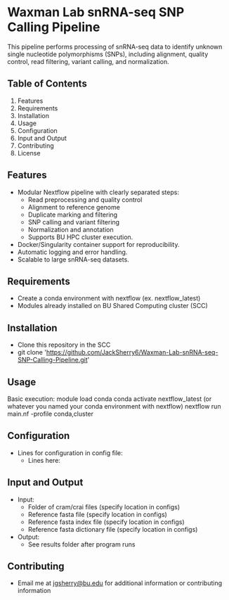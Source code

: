# Waxman Lab snRNA-seq SNP Calling Pipeline

This pipeline performs processing of snRNA-seq data to identify unknown single nucleotide polymorphisms (SNPs), including alignment, quality control, read filtering, variant calling, and normalization. 

## Table of Contents
1. Features
2. Requirements
3. Installation
4. Usage
5. Configuration
6. Input and Output
7. Contributing
8. License

## Features
- Modular Nextflow pipeline with clearly separated steps:
  - Read preprocessing and quality control
  - Alignment to reference genome
  - Duplicate marking and filtering
  - SNP calling and variant filtering
  - Normalization and annotation
  - Supports BU HPC cluster execution.
- Docker/Singularity container support for reproducibility.
- Automatic logging and error handling.
- Scalable to large snRNA-seq datasets.

## Requirements
- Create a conda environment with nextflow (ex. nextflow_latest)
- Modules already installed on BU Shared Computing cluster (SCC)
 
## Installation
  - Clone this repository in the SCC
  - git clone 'https://github.com/JackSherry6/Waxman-Lab-snRNA-seq-SNP-Calling-Pipeline.git'
 
## Usage
Basic execution: 
module load conda
conda activate nextflow_latest (or whatever you named your conda environment with nextflow)
nextflow run main.nf -profile conda,cluster

## Configuration
- Lines for configuration in config file:
  - Lines here:

## Input and Output
- Input:
  - Folder of cram/crai files (specify location in configs)
  - Reference fasta file (specify location in configs)
  - Reference fasta index file (specify location in configs)
  - Reference fasta dictionary file (specify location in configs)
- Output:
  - See results folder after program runs

## Contributing 
- Email me at jgsherry@bu.edu for additional information or contributing information
